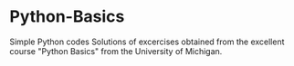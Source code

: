 # Python-Basics
Simple Python codes
Solutions of excercises obtained from the excellent course "Python Basics" from the University of Michigan.
